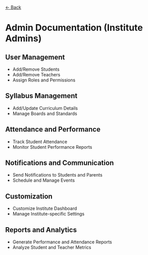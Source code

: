 [<- Back](overview.md)

# Admin Documentation (Institute Admins)

## User Management
- Add/Remove Students
- Add/Remove Teachers
- Assign Roles and Permissions

## Syllabus Management
- Add/Update Curriculum Details
- Manage Boards and Standards

## Attendance and Performance
- Track Student Attendance
- Monitor Student Performance Reports

## Notifications and Communication
- Send Notifications to Students and Parents
- Schedule and Manage Events

## Customization
- Customize Institute Dashboard
- Manage Institute-specific Settings

## Reports and Analytics
- Generate Performance and Attendance Reports
- Analyze Student and Teacher Metrics
